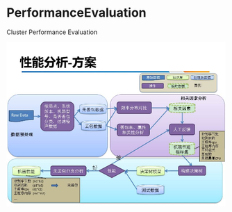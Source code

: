 # PerformanceEvaluation
Cluster Performance Evaluation

![Alt text](https://github.com/BYRans/PerformanceEvaluation/blob/master/ReadMe.jpg)
